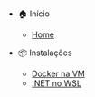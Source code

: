 - 🏠 Início
  - [Home](/)

- 📦 Instalações
  - [Docker na VM](docs/guia-de-instalacao-do-docker-na-vm.md)
  - [.NET no WSL](docs/guide-installation-dotnet-for-wsl.md)
